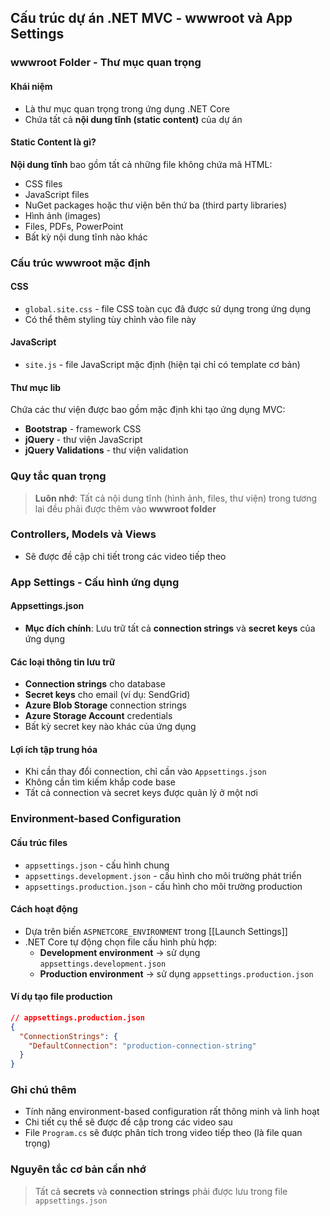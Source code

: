 ## Cấu trúc dự án .NET MVC - wwwroot và App Settings

### wwwroot Folder - Thư mục quan trọng

#### Khái niệm

- Là thư mục quan trọng trong ứng dụng .NET Core
- Chứa tất cả **nội dung tĩnh (static content)** của dự án


#### Static Content là gì?

**Nội dung tĩnh** bao gồm tất cả những file không chứa mã HTML:

- CSS files
- JavaScript files
- NuGet packages hoặc thư viện bên thứ ba (third party libraries)
- Hình ảnh (images)
- Files, PDFs, PowerPoint
- Bất kỳ nội dung tĩnh nào khác


### Cấu trúc wwwroot mặc định

#### CSS

- `global.site.css` - file CSS toàn cục đã được sử dụng trong ứng dụng
- Có thể thêm styling tùy chỉnh vào file này


#### JavaScript

- `site.js` - file JavaScript mặc định (hiện tại chỉ có template cơ bản)


#### Thư mục lib

Chứa các thư viện được bao gồm mặc định khi tạo ứng dụng MVC:

- **Bootstrap** - framework CSS
- **jQuery** - thư viện JavaScript
- **jQuery Validations** - thư viện validation


### Quy tắc quan trọng

> **Luôn nhớ**: Tất cả nội dung tĩnh (hình ảnh, files, thư viện) trong tương lai đều phải được thêm vào **wwwroot folder**

### Controllers, Models và Views

- Sẽ được đề cập chi tiết trong các video tiếp theo


### App Settings - Cấu hình ứng dụng

#### Appsettings.json

- **Mục đích chính**: Lưu trữ tất cả **connection strings** và **secret keys** của ứng dụng


#### Các loại thông tin lưu trữ

- **Connection strings** cho database
- **Secret keys** cho email (ví dụ: SendGrid)
- **Azure Blob Storage** connection strings
- **Azure Storage Account** credentials
- Bất kỳ secret key nào khác của ứng dụng


#### Lợi ích tập trung hóa

- Khi cần thay đổi connection, chỉ cần vào `Appsettings.json`
- Không cần tìm kiếm khắp code base
- Tất cả connection và secret keys được quản lý ở một nơi


### Environment-based Configuration

#### Cấu trúc files

- `appsettings.json` - cấu hình chung
- `appsettings.development.json` - cấu hình cho môi trường phát triển
- `appsettings.production.json` - cấu hình cho môi trường production


#### Cách hoạt động

- Dựa trên biến `ASPNETCORE_ENVIRONMENT` trong [[Launch Settings]]
- .NET Core tự động chọn file cấu hình phù hợp:
    - **Development environment** → sử dụng `appsettings.development.json`
    - **Production environment** → sử dụng `appsettings.production.json`


#### Ví dụ tạo file production

```json
// appsettings.production.json
{
  "ConnectionStrings": {
    "DefaultConnection": "production-connection-string"
  }
}
```


### Ghi chú thêm

- Tính năng environment-based configuration rất thông minh và linh hoạt
- Chi tiết cụ thể sẽ được đề cập trong các video sau
- File `Program.cs` sẽ được phân tích trong video tiếp theo (là file quan trọng)


### Nguyên tắc cơ bản cần nhớ

> Tất cả **secrets** và **connection strings** phải được lưu trong file `appsettings.json`

